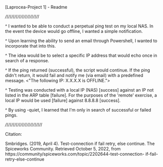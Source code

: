 [Laprocea-Project 1] - Readme

*/*/*/*/*/*/*/*/*/*/*/*/*/*/*/*/*/*/*/*/*/*/

^
I wanted to be able to conduct a perpetual ping test on my local NAS.
In the event the device would go offline, I wanted a simple notification.

^
Upon learning the ability to send an email through Powershell, I wanted
to incorporate that into this.

^
The idea would be to select a specific IP address that would echo once 
in search of a response. 

^
If the ping returned (successful), the script would continue. If the ping
didn't return, it would fail and notify me (via email) with a predefined message. 
 <"The following IP: X.X.X.X is OFFLINE.">

^
Testing was conducted with a local IP (NAS) [success] against an IP not 
listed in the ARP table [failure]. For the purposes of the 'remote' 
exercise, a local IP would be used [failure] against 8.8.8.8 [success].

^
By using -quiet, I learned that I'm only in search of successful or failed
pings.

*/*/*/*/*/*/*/*/*/*/*/*/*/*/*/*/*/*/*/*/*/*/*/*/

Citation:

Smbridges. (2019, April 4). Test-connection if fail retry, else continue.
	The Spiceworks Community. Retrieved October 5, 2022, from 
	https://community/spiceworks.com/topic/2202644-test-connection-
	if-fail-retry-else-continue  